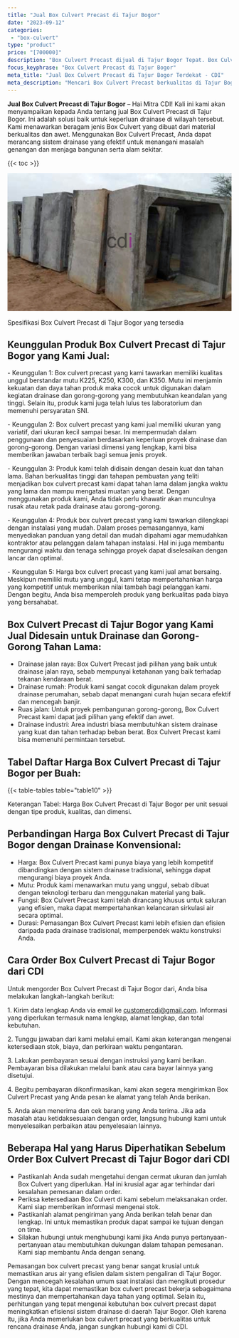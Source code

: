 ```yaml
---
title: "Jual Box Culvert Precast di Tajur Bogor"
date: "2023-09-12"
categories:
 - "box-culvert"
type: "product"
price: "[700000]"
description: "Box Culvert Precast dijual di Tajur Bogor Tepat. Box Culvert Precast unggulan untuk kebutuhan konstruksi dengan performa superior. Konsultasikan kebutuhan Anda sekarang."
focus_keyphrase: "Box Culvert Precast di Tajur Bogor"
meta_title: "Jual Box Culvert Precast di Tajur Bogor Terdekat - CDI"
meta_description: "Mencari Box Culvert Precast berkualitas di Tajur Bogor? Layanan profesional kami siap membantu dengan solusi terbaik. Dapatkan informasi sekarang."
---
```


**Jual Box Culvert Precast di Tajur Bogor** – Hai Mitra CDI! Kali ini kami akan menyampaikan kepada Anda tentang jual Box Culvert Precast di Tajur Bogor. Ini adalah solusi baik untuk keperluan drainase di wilayah tersebut. Kami menawarkan beragam jenis Box Culvert yang dibuat dari material berkualitas dan awet. Menggunakan Box Culvert Precast, Anda dapat merancang sistem drainase yang efektif untuk menangani masalah genangan dan menjaga bangunan serta alam sekitar.

{{< toc >}}

![Jual Box Culvert Precast di Tajur Bogor](/images/box-culvert/box-culvert-28.jpg)

Spesifikasi Box Culvert Precast di Tajur Bogor yang tersedia 

## Keunggulan Produk Box Culvert Precast di Tajur Bogor yang Kami Jual:

\- Keunggulan 1: Box culvert precast yang kami tawarkan memiliki kualitas unggul berstandar mutu K225, K250, K300, dan K350. Mutu ini menjamin kekuatan dan daya tahan produk maka cocok untuk digunakan dalam kegiatan drainase dan gorong-gorong yang membutuhkan keandalan yang tinggi. Selain itu, produk kami juga telah lulus tes laboratorium dan memenuhi persyaratan SNI.

\- Keunggulan 2: Box culvert precast yang kami jual memiliki ukuran yang variatif, dari ukuran kecil sampai besar. Ini mempermudah dalam penggunaan dan penyesuaian berdasarkan keperluan proyek drainase dan gorong-gorong. Dengan variasi dimensi yang lengkap, kami bisa memberikan jawaban terbaik bagi semua jenis proyek.

\- Keunggulan 3: Produk kami telah didisain dengan desain kuat dan tahan lama. Bahan berkualitas tinggi dan tahapan pembuatan yang teliti menjadikan box culvert precast kami dapat tahan lama dalam jangka waktu yang lama dan mampu mengatasi muatan yang berat. Dengan menggunakan produk kami, Anda tidak perlu khawatir akan munculnya rusak atau retak pada drainase atau gorong-gorong.

\- Keunggulan 4: Produk box culvert precast yang kami tawarkan dilengkapi dengan instalasi yang mudah. Dalam proses pemasangannya, kami menyediakan panduan yang detail dan mudah dipahami agar memudahkan kontraktor atau pelanggan dalam tahapan instalasi. Hal ini juga membantu mengurangi waktu dan tenaga sehingga proyek dapat diselesaikan dengan lancar dan optimal.

\- Keunggulan 5: Harga box culvert precast yang kami jual amat bersaing. Meskipun memiliki mutu yang unggul, kami tetap mempertahankan harga yang kompetitif untuk memberikan nilai tambah bagi pelanggan kami. Dengan begitu, Anda bisa memperoleh produk yang berkualitas pada biaya yang bersahabat.

## Box Culvert Precast di Tajur Bogor yang Kami Jual Didesain untuk Drainase dan Gorong-Gorong Tahan Lama:

*   Drainase jalan raya: Box Culvert Precast jadi pilihan yang baik untuk drainase jalan raya, sebab mempunyai ketahanan yang baik terhadap tekanan kendaraan berat.
*   Drainase rumah: Produk kami sangat cocok digunakan dalam proyek drainase perumahan, sebab dapat menangani curah hujan secara efektif dan mencegah banjir.
*   Ruas jalan: Untuk proyek pembangunan gorong-gorong, Box Culvert Precast kami dapat jadi pilihan yang efektif dan awet.
*   Drainase industri: Area industri biasa membutuhkan sistem drainase yang kuat dan tahan terhadap beban berat. Box Culvert Precast kami bisa memenuhi permintaan tersebut.

## Tabel Daftar Harga Box Culvert Precast di Tajur Bogor per Buah:

{{< table-tables table="table10" >}}

Keterangan Tabel: Harga Box Culvert Precast di Tajur Bogor per unit sesuai dengan tipe produk, kualitas, dan dimensi.

## Perbandingan Harga Box Culvert Precast di Tajur Bogor dengan Drainase Konvensional:

*   Harga: Box Culvert Precast kami punya biaya yang lebih kompetitif dibandingkan dengan sistem drainase tradisional, sehingga dapat mengurangi biaya proyek Anda.
*   Mutu: Produk kami menawarkan mutu yang unggul, sebab dibuat dengan teknologi terbaru dan menggunakan material yang baik.
*   Fungsi: Box Culvert Precast kami telah dirancang khusus untuk saluran yang efisien, maka dapat mempertahankan kelancaran sirkulasi air secara optimal.
*   Durasi: Pemasangan Box Culvert Precast kami lebih efisien dan efisien daripada pada drainase tradisional, memperpendek waktu konstruksi Anda.

## Cara Order Box Culvert Precast di Tajur Bogor dari CDI

Untuk mengorder Box Culvert Precast di Tajur Bogor dari, Anda bisa melakukan langkah-langkah berikut:

1\.  Kirim data lengkap Anda via email ke customercdi@gmail.com. Informasi yang diperlukan termasuk nama lengkap, alamat lengkap, dan total kebutuhan.

2\.  Tunggu jawaban dari kami melalui email. Kami akan keterangan mengenai ketersediaan stok, biaya, dan perkiraan waktu pengantaran.

3\.  Lakukan pembayaran sesuai dengan instruksi yang kami berikan. Pembayaran bisa dilakukan melalui bank atau cara bayar lainnya yang disetujui.

4\.  Begitu pembayaran dikonfirmasikan, kami akan segera mengirimkan Box Culvert Precast yang Anda pesan ke alamat yang telah Anda berikan.

5\.  Anda akan menerima dan cek barang yang Anda terima. Jika ada masalah atau ketidaksesuaian dengan order, langsung hubungi kami untuk menyelesaikan perbaikan atau penyelesaian lainnya.

## Beberapa Hal yang Harus Diperhatikan Sebelum Order Box Culvert Precast di Tajur Bogor dari CDI

*   Pastikanlah Anda sudah mengetahui dengan cermat ukuran dan jumlah Box Culvert yang diperlukan. Hal ini krusial agar agar terhindar dari kesalahan pemesanan dalam order.
*   Periksa ketersediaan Box Culvert di kami sebelum melaksanakan order. Kami siap memberikan informasi mengenai stok.
*   Pastikanlah alamat pengiriman yang Anda berikan telah benar dan lengkap. Ini untuk memastikan produk dapat sampai ke tujuan dengan on time.
*   Silakan hubungi untuk menghubungi kami jika Anda punya pertanyaan-pertanyaan atau membutuhkan dukungan dalam tahapan pemesanan. Kami siap membantu Anda dengan senang.

Pemasangan box culvert precast yang benar sangat krusial untuk memastikan arus air yang efisien dalam sistem pengaliran di Tajur Bogor. Dengan mencegah kesalahan umum saat instalasi dan mengikuti prosedur yang tepat, kita dapat memastikan box culvert precast bekerja sebagaimana mestinya dan mempertahankan daya tahan yang optimal. Selain itu, perhitungan yang tepat mengenai kebutuhan box culvert precast dapat meningkatkan efisiensi sistem drainase di daerah Tajur Bogor. Oleh karena itu, jika Anda memerlukan box culvert precast yang berkualitas untuk rencana drainase Anda, jangan sungkan hubungi kami di CDI.